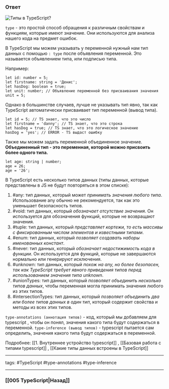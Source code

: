 ### Ответ

![Типы в TypeScript?](https://youtu.be/TOn-1RrowKE?t=391)

`type` - это простой способ обращения к различным свойствам и функциям, которые имеют значение. Они используются для анализа нашего кода на предмет ошибок.

В TypeScript мы можем указывать у переменной нужный нам тип данных с помощью `: type` после объявления переменной. Это называется объявлением типа, или подписью типа. 

Например:

```tsx
let id: number = 5;
let firstname: string = 'Денис';
let hasDog: boolean = true;
let unit: number; // Объявление переменной без присваивания значения
unit = 5;
```

Однако в большинстве случаев, лучше не указывать тип явно, так как TypeScript автоматически присваивает тип переменной (вывод типа).

```tsx
let id = 5; // TS знает, что это число
let firstname = 'danny'; // TS знает, что это строка
let hasDog = true; // TS знает, что это логическое значение
hasDog = 'yes'; // ERROR - TS выдаст ошибку
```

Также мы можем задать переменной объединенное значение. 
**Объединенный тип - это переменная, которой можно присвоить более одного типа.**

```tsx
let age: string | number;
age = 26;
age = '26';
```

В TypeScript есть несколько типов данных (типы данных, которые представлены в JS не будут повторяться в этом списке):

1.  #any: тип данных, который может *принимать значения любого типа*. Использование any обычно не рекомендуется, так как это уменьшает безопасность типов.
2.  #void: тип данных, который *обозначает отсутствие значения*. Он используется для обозначения функций, которые не возвращают значения.
3.  #tuple: тип данных, который *представляет кортежи, то есть массивы с фиксированным числом элементов и известными типами*.
4.  #enum: тип данных, который *позволяет создавать наборы именованных констант*.
5.  #never: тип данных, который *обозначает недостижимость кода в функции*. Он используется для функций, которые не завершаются нормально или генерируют исключения.
6.  #unknown: тип данных, который *похож на any, но более безопасен, так как TypeScript требует явного приведения типов перед использованием значения типа unknown*.
7.  #unionTypes: тип данных, который *позволяет объединить несколько типов данных*, чтобы переменная могла принимать значения любого из этих типов.
8.  #intersectionTypes: тип данных, который *позволяет объединить два или более типов данных в один тип*, который содержит свойства и методы из всех этих типов.

`type-annotations (аннотация типов)` - код, который мы добавляем для typescript , чтобы он понял, значения какого типа будут содержаться в переменной.
`type-inference (вывод типов)` - typescript пытается сам определить, значения какого типа будут содержаться в переменной.

Подробнее: [[1. Внутреннее устройство typescript]] , [[Базовая работа с типами typescript]] , [[Какие типы данных встроены в TypeScript]]


___
tags: #TypeScript #type-annotations #type-inference

_____

### [[005 TypeScript|Назад]]